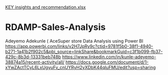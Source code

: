 [KEY insights and recommendation.xlsx](https://github.com/user-attachments/files/21093561/KEY.insights.and.recommendation.xlsx)
# RDAMP-Sales-Analysis
Adeyemo Adekunle ( AceSuper store Data Analysis using Power BI
https://app.powerbi.com/links/v2H7JpRy9c?ctid=9781f5b0-38f1-4940-b271-1a41b2f902c5&pbi_source=linkShare&bookmarkGuid=c3f1b099-fb37-429c-8b3d-13331beb748b
https://www.linkedin.com/in/kunle-adeyemo-38874a15/recent-activity/all/
https://docs.google.com/document/d/1-xYwZActTCyL6LxUgyuFv_cnUYRyH2yXDbK44qluFMU/edit?usp=sharing
